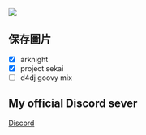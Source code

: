 <p align="left"> 
    <img src="https://i.pinimg.com/originals/a3/e9/c2/a3e9c2cfd9b0bdaad5ecd9bf0db9505e.jpg"/> </a>
    
</p>



## 保存圖片
- [x] arknight
- [x] project sekai
- [ ] d4dj goovy mix

## My official Discord sever

[Discord](https://discord.gg/AUUZNjWxNT)
